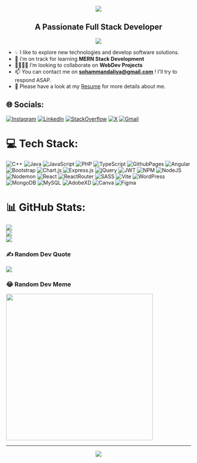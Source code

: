 <p align='center'>
    <img src="https://capsule-render.vercel.app/api?type=waving&height=190&color=gradient&text=Hi%20👋🏻,%20I%27m%20Soham%20Mandaliya%20&descAlign=78&descAlignY=91&descSize=27&strokeWidth=0&animation=fadeIn&fontSize=50&reversal=true"/>
</p>
<h2 align="center">
  A Passionate Full Stack Developer
</h1>

<p align="center">
  <img src="https://komarev.com/ghpvc/?username=SohamM2003&color=blueviolet&style=flat">
</p>

- 💡 I like to explore new technologies and develop software solutions.
- 🌱 i'm on track for learning **MERN Stack Development**
- 🫱🏻‍🫲🏻 I’m looking to collaborate on **WebDev Projects**
- 📫 You can contact me on **sohammandaliya@gmail.com** ! I'll try to respond ASAP.
- 📄 Please have a look at my [Resume](https://drive.google.com/file/d/1IngtuT6jc4hFiib0KKLIoJocN4IUBvPG/view?usp=drive_link) for more details about me.

## 🌐 Socials:

[![Instagram](https://img.shields.io/badge/Instagram-%23E4405F.svg?logo=Instagram&logoColor=white)](https://instagram.com/soham___2003)
[![LinkedIn](https://img.shields.io/badge/LinkedIn-%230077B5.svg?logo=linkedin&logoColor=white)](https://linkedin.com/in/soham-mandaliya)
[![StackOverflow](https://img.shields.io/badge/-Stackoverflow-FE7A16?logo=stack-overflow&logoColor=white)](https://stackoverflow.com/users/21667059)
[![X](https://img.shields.io/badge/X-black.svg?logo=X&logoColor=white)](https://x.com/sohamandaliya)
[![Gmail](https://img.shields.io/badge/Gmail-white.svg?logo=Gmail)](mailto:sohammandaliya@gmail.com)

# 💻 Tech Stack:

![C++](https://img.shields.io/badge/c++-%2300599C.svg?style=plastic&logo=c%2B%2B&logoColor=white)
![Java](https://img.shields.io/badge/java-%23ED8B00.svg?style=plastic&logo=openjdk&logoColor=white)
![JavaScript](https://img.shields.io/badge/javascript-%23323330.svg?style=plastic&logo=javascript&logoColor=%23F7DF1E)
![PHP](https://img.shields.io/badge/php-%23777BB4.svg?style=plastic&logo=php&logoColor=white)
![TypeScript](https://img.shields.io/badge/typescript-%23007ACC.svg?style=plastic&logo=typescript&logoColor=white)
![GithubPages](https://img.shields.io/badge/github%20pages-121013?style=plastic&logo=github&logoColor=white)
![Angular](https://img.shields.io/badge/angular-%23DD0031.svg?style=plastic&logo=angular&logoColor=white)
![Bootstrap](https://img.shields.io/badge/bootstrap-%238511FA.svg?style=plastic&logo=bootstrap&logoColor=white)
![Chart.js](https://img.shields.io/badge/chart.js-F5788D.svg?style=plastic&logo=chart.js&logoColor=white)
![Express.js](https://img.shields.io/badge/express.js-%23404d59.svg?style=plastic&logo=express&logoColor=%2361DAFB)
![jQuery](https://img.shields.io/badge/jquery-%230769AD.svg?style=plastic&logo=jquery&logoColor=white)
![JWT](https://img.shields.io/badge/JWT-black?style=plastic&logo=JSON%20web%20tokens)
![NPM](https://img.shields.io/badge/NPM-%23CB3837.svg?style=plastic&logo=npm&logoColor=white)
![NodeJS](https://img.shields.io/badge/node.js-6DA55F?style=plastic&logo=node.js&logoColor=white)
![Nodemon](https://img.shields.io/badge/NODEMON-%23323330.svg?style=plastic&logo=nodemon&logoColor=%BBDEAD)
![React](https://img.shields.io/badge/react-%2320232a.svg?style=plastic&logo=react&logoColor=%2361DAFB) 
![ReactRouter](https://img.shields.io/badge/React_Router-CA4245?style=plastic&logo=react-router&logoColor=white)
![SASS](https://img.shields.io/badge/SASS-hotpink.svg?style=plastic&logo=SASS&logoColor=white)
![Vite](https://img.shields.io/badge/vite-%23646CFF.svg?style=plastic&logo=vite&logoColor=white)
![WordPress](https://img.shields.io/badge/WordPress-%23117AC9.svg?style=plastic&logo=WordPress&logoColor=white)
![MongoDB](https://img.shields.io/badge/MongoDB-%234ea94b.svg?style=plastic&logo=mongodb&logoColor=white)
![MySQL](https://img.shields.io/badge/mysql-%2300000f.svg?style=plastic&logo=mysql&logoColor=white) 
![AdobeXD](https://img.shields.io/badge/Adobe%20XD-470137?style=plastic&logo=Adobe%20XD&logoColor=#FF61F6)
![Canva](https://img.shields.io/badge/Canva-%2300C4CC.svg?style=plastic&logo=Canva&logoColor=white)
![Figma](https://img.shields.io/badge/figma-%23F24E1E.svg?style=plastic&logo=figma&logoColor=white)

# 📊 GitHub Stats:

![](https://github-readme-stats.vercel.app/api?username=SohamM2003&theme=flag-india&hide_border=false&include_all_commits=false&count_private=true)<br />
![](https://github-readme-streak-stats.herokuapp.com/?user=SohamM2003&theme=flag-india&hide_border=false)<br />
![](https://github-readme-stats.vercel.app/api/top-langs/?username=SohamM2003&theme=flag-india&hide_border=false&include_all_commits=false&count_private=true&layout=compact)

### ✍️ Random Dev Quote

![](https://quotes-github-readme.vercel.app/api?type=horizontal&theme=tokyonight)

### 😂 Random Dev Meme

<img src='https://randommeme-five.vercel.app/' style="height: 400px;" />

---

<p align="center">
  <img src="https://capsule-render.vercel.app/api?type=waving&color=gradient&height=100&section=footer"/>
</p>
